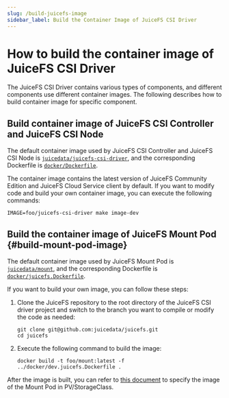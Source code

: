 ```yaml
---
slug: /build-juicefs-image
sidebar_label: Build the Container Image of JuiceFS CSI Driver
---
```


# How to build the container image of JuiceFS CSI Driver

The JuiceFS CSI Driver contains various types of components, and different components use different container images. The following describes how to build container image for specific component.

## Build container image of JuiceFS CSI Controller and JuiceFS CSI Node

The default container image used by JuiceFS CSI Controller and JuiceFS CSI Node is [`juicedata/juicefs-csi-driver`](https://hub.docker.com/r/juicedata/juicefs-csi-driver), and the corresponding Dockerfile is [`docker/Dockerfile`](https://github.com/juicedata/juicefs-csi-driver/blob/master/docker/Dockerfile).

The container image contains the latest version of JuiceFS Community Edition and JuiceFS Cloud Service client by default. If you want to modify code and build your own container image, you can execute the following commands:

```shell
IMAGE=foo/juicefs-csi-driver make image-dev
```

## Build the container image of JuiceFS Mount Pod {#build-mount-pod-image}

The default container image used by JuiceFS Mount Pod is [`juicedata/mount`](https://hub.docker.com/r/juicedata/mount), and the corresponding Dockerfile is [`docker/juicefs.Dockerfile`](https://github.com/juicedata/juicefs-csi-driver/blob/master/docker/juicefs.Dockerfile).

If you want to build your own image, you can follow these steps:

1. Clone the JuiceFS repository to the root directory of the JuiceFS CSI driver project and switch to the branch you want to compile or modify the code as needed:

   ```shell
   git clone git@github.com:juicedata/juicefs.git
   cd juicefs
   ```

2. Execute the following command to build the image:

   ```shell
   docker build -t foo/mount:latest -f ../docker/dev.juicefs.Dockerfile .
   ```

After the image is built, you can refer to [this document](../administration/upgrade-juicefs-client.md#upgrade-mount-pod-image) to specify the image of the Mount Pod in PV/StorageClass.
